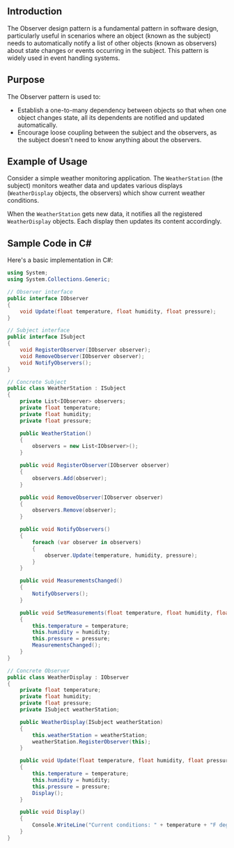 ## Introduction
The Observer design pattern is a fundamental pattern in software design, particularly useful in scenarios where an object (known as the subject) needs to automatically notify a list of other objects (known as observers) about state changes or events occurring in the subject. This pattern is widely used in event handling systems.

## Purpose
The Observer pattern is used to:
- Establish a one-to-many dependency between objects so that when one object changes state, all its dependents are notified and updated automatically.
- Encourage loose coupling between the subject and the observers, as the subject doesn't need to know anything about the observers.

## Example of Usage
Consider a simple weather monitoring application. The `WeatherStation` (the subject) monitors weather data and updates various displays (`WeatherDisplay` objects, the observers) which show current weather conditions.

When the `WeatherStation` gets new data, it notifies all the registered `WeatherDisplay` objects. Each display then updates its content accordingly.

## Sample Code in C#

Here's a basic implementation in C#:

```csharp
using System;
using System.Collections.Generic;

// Observer interface
public interface IObserver
{
    void Update(float temperature, float humidity, float pressure);
}

// Subject interface
public interface ISubject
{
    void RegisterObserver(IObserver observer);
    void RemoveObserver(IObserver observer);
    void NotifyObservers();
}

// Concrete Subject
public class WeatherStation : ISubject
{
    private List<IObserver> observers;
    private float temperature;
    private float humidity;
    private float pressure;

    public WeatherStation()
    {
        observers = new List<IObserver>();
    }

    public void RegisterObserver(IObserver observer)
    {
        observers.Add(observer);
    }

    public void RemoveObserver(IObserver observer)
    {
        observers.Remove(observer);
    }

    public void NotifyObservers()
    {
        foreach (var observer in observers)
        {
            observer.Update(temperature, humidity, pressure);
        }
    }

    public void MeasurementsChanged()
    {
        NotifyObservers();
    }

    public void SetMeasurements(float temperature, float humidity, float pressure)
    {
        this.temperature = temperature;
        this.humidity = humidity;
        this.pressure = pressure;
        MeasurementsChanged();
    }
}

// Concrete Observer
public class WeatherDisplay : IObserver
{
    private float temperature;
    private float humidity;
    private float pressure;
    private ISubject weatherStation;

    public WeatherDisplay(ISubject weatherStation)
    {
        this.weatherStation = weatherStation;
        weatherStation.RegisterObserver(this);
    }

    public void Update(float temperature, float humidity, float pressure)
    {
        this.temperature = temperature;
        this.humidity = humidity;
        this.pressure = pressure;
        Display();
    }

    public void Display()
    {
        Console.WriteLine("Current conditions: " + temperature + "F degrees and " + humidity + "% humidity");
    }
}
```

